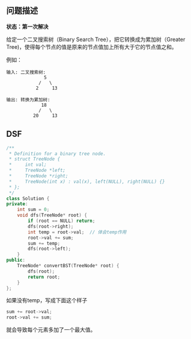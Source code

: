 ## 问题描述

**状态：第一次解决**

给定一个二叉搜索树（Binary Search Tree），把它转换成为累加树（Greater Tree)，使得每个节点的值是原来的节点值加上所有大于它的节点值之和。

例如：

```
输入: 二叉搜索树:
              5
            /   \
           2     13

输出: 转换为累加树:
             18
            /   \
          20     13
```

## DSF

```C++
/**
 * Definition for a binary tree node.
 * struct TreeNode {
 *     int val;
 *     TreeNode *left;
 *     TreeNode *right;
 *     TreeNode(int x) : val(x), left(NULL), right(NULL) {}
 * };
 */
class Solution {
private:
    int sum = 0;
    void dfs(TreeNode* root) {
        if (root == NULL) return;
        dfs(root->right);            
        int temp = root->val;  // 体会temp作用
        root->val += sum;
        sum += temp;
        dfs(root->left);
    }
public:
    TreeNode* convertBST(TreeNode* root) {
        dfs(root);
        return root;
    }
};
```

如果没有temp，写成下面这个样子

```C++
sum += root->val;
root->val += sum;
```

就会导致每个元素多加了一个最大值。